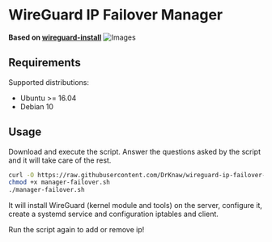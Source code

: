 # WireGuard IP Failover Manager

**Based on [wireguard-install](https://github.com/angristan/wireguard-install)**
![Images](https://github.com)
## Requirements

Supported distributions:

- Ubuntu >= 16.04
- Debian 10

## Usage

Download and execute the script. Answer the questions asked by the script and it will take care of the rest.

```bash
curl -O https://raw.githubusercontent.com/DrKnaw/wireguard-ip-failover-manager/master/manager-failover.sh
chmod +x manager-failover.sh
./manager-failover.sh
```

It will install WireGuard (kernel module and tools) on the server, configure it, create a systemd service and configuration iptables and client.

Run the script again to add or remove ip!
